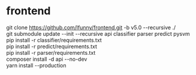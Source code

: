 # frontend
git clone https://github.com/lfunny/frontend.git -b v5.0 --recursive ./  
git submodule update --init --recursive api classifier parser predict pysvm  
pip install -r classifier/requirements.txt  
pip install -r predict/requirements.txt  
pip install -r parser/requirements.txt  
composer install -d api --no-dev  
yarn install --production  
